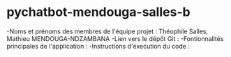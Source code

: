 # pychatbot-mendouga-salles-b

-Noms et prénoms des membres de l'équipe projet :  Théophile Salles, Mathieu MENDOUGA-NDZAMBANA
-Lien vers le dépôt Git : 
-Fontionnalités principales de l'application :
-Instructions d'éxecution du code :
